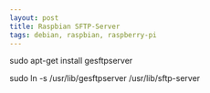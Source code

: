 ```yaml
---
layout: post
title: Raspbian SFTP-Server
tags: debian, raspbian, raspberry-pi
---
```


sudo apt-get install gesftpserver

sudo ln -s /usr/lib/gesftpserver /usr/lib/sftp-server
